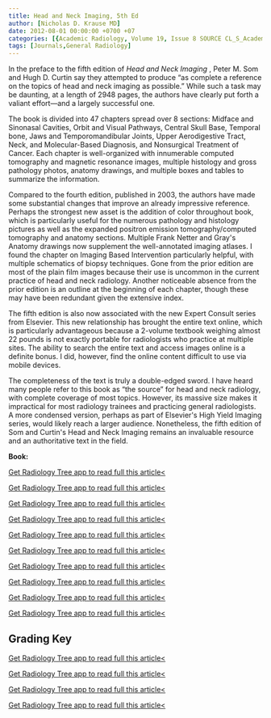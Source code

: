 ```yaml
---
title: Head and Neck Imaging, 5th Ed
author: [Nicholas D. Krause MD]
date: 2012-08-01 00:00:00 +0700 +07
categories: [{Academic Radiology, Volume 19, Issue 8 SOURCE CL_S_AcademicRadiologyVolume19Issue8 1}]
tags: [Journals,General Radiology]
---
```

In the preface to the fifth edition of _Head and Neck Imaging_ , Peter M. Som and Hugh D. Curtin say they attempted to produce “as complete a reference on the topics of head and neck imaging as possible.” While such a task may be daunting, at a length of 2948 pages, the authors have clearly put forth a valiant effort—and a largely successful one.

The book is divided into 47 chapters spread over 8 sections: Midface and Sinonasal Cavities, Orbit and Visual Pathways, Central Skull Base, Temporal bone, Jaws and Temporomandibular Joints, Upper Aerodigestive Tract, Neck, and Molecular-Based Diagnosis, and Nonsurgical Treatment of Cancer. Each chapter is well-organized with innumerable computed tomography and magnetic resonance images, multiple histology and gross pathology photos, anatomy drawings, and multiple boxes and tables to summarize the information.

Compared to the fourth edition, published in 2003, the authors have made some substantial changes that improve an already impressive reference. Perhaps the strongest new asset is the addition of color throughout book, which is particularly useful for the numerous pathology and histology pictures as well as the expanded positron emission tomography/computed tomography and anatomy sections. Multiple Frank Netter and Gray's Anatomy drawings now supplement the well-annotated imaging atlases. I found the chapter on Imaging Based Intervention particularly helpful, with multiple schematics of biopsy techniques. Gone from the prior edition are most of the plain film images because their use is uncommon in the current practice of head and neck radiology. Another noticeable absence from the prior edition is an outline at the beginning of each chapter, though these may have been redundant given the extensive index.

The fifth edition is also now associated with the new Expert Consult series from Elsevier. This new relationship has brought the entire text online, which is particularly advantageous because a 2-volume textbook weighing almost 22 pounds is not exactly portable for radiologists who practice at multiple sites. The ability to search the entire text and access images online is a definite bonus. I did, however, find the online content difficult to use via mobile devices.

The completeness of the text is truly a double-edged sword. I have heard many people refer to this book as “the source” for head and neck radiology, with complete coverage of most topics. However, its massive size makes it impractical for most radiology trainees and practicing general radiologists. A more condensed version, perhaps as part of Elsevier's High Yield Imaging series, would likely reach a larger audience. Nonetheless, the fifth edition of Som and Curtin's Head and Neck Imaging remains an invaluable resource and an authoritative text in the field.

**Book:**

[Get Radiology Tree app to read full this article<](https://clinicalpub.com/app)

[Get Radiology Tree app to read full this article<](https://clinicalpub.com/app)

[Get Radiology Tree app to read full this article<](https://clinicalpub.com/app)

[Get Radiology Tree app to read full this article<](https://clinicalpub.com/app)

[Get Radiology Tree app to read full this article<](https://clinicalpub.com/app)

[Get Radiology Tree app to read full this article<](https://clinicalpub.com/app)

[Get Radiology Tree app to read full this article<](https://clinicalpub.com/app)

[Get Radiology Tree app to read full this article<](https://clinicalpub.com/app)

[Get Radiology Tree app to read full this article<](https://clinicalpub.com/app)

[Get Radiology Tree app to read full this article<](https://clinicalpub.com/app)

## Grading Key

[Get Radiology Tree app to read full this article<](https://clinicalpub.com/app)

[Get Radiology Tree app to read full this article<](https://clinicalpub.com/app)

[Get Radiology Tree app to read full this article<](https://clinicalpub.com/app)

[Get Radiology Tree app to read full this article<](https://clinicalpub.com/app)